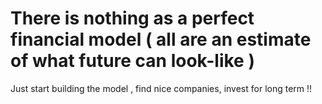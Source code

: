 # There is nothing as a perfect financial model ( all are an estimate of what future can look-like )

Just start building the model , find nice companies, invest for long term !!


